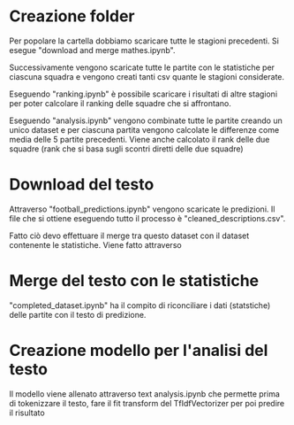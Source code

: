 # Creazione folder
Per popolare la cartella dobbiamo scaricare tutte le stagioni precedenti. Si esegue "download and merge mathes.ipynb".

Successivamente vengono scaricate tutte le partite con le statistiche per ciascuna squadra e vengono creati tanti csv quante le stagioni considerate. 

Eseguendo "ranking.ipynb" è possibile scaricare i risultati di altre stagioni per poter calcolare il ranking delle squadre che si affrontano. 

Eseguendo "analysis.ipynb" vengono combinate tutte le partite creando un unico dataset e per ciascuna partita vengono calcolate le differenze come media delle 5 partite precedenti. 
Viene anche calcolato il rank delle due squadre (rank che si basa sugli scontri diretti delle due squadre)

# Download del testo
Attraverso "football_predictions.ipynb" vengono scaricate le predizioni. 
Il file che si ottiene eseguendo tutto il processo è "cleaned_descriptions.csv".

Fatto ciò devo effettuare il merge tra questo dataset con il dataset contenente le statistiche. Viene fatto attraverso 

# Merge del testo con le statistiche
"completed_dataset.ipynb" ha il compito di riconciliare i dati (statstiche) delle partite con il testo di predizione.

# Creazione modello per l'analisi del testo
Il modello viene allenato attraverso text analysis.ipynb che permette prima di tokenizzare il testo, fare il fit transform del TfIdfVectorizer per poi predire il risultato